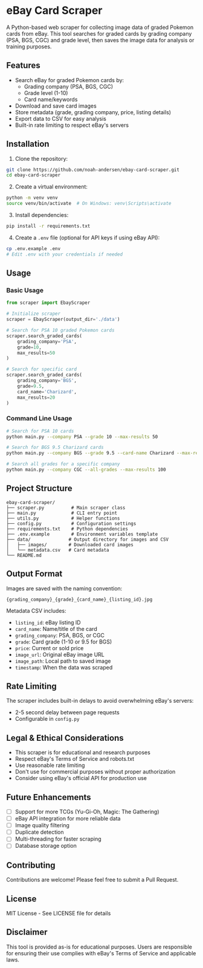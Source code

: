 # eBay Card Scraper

A Python-based web scraper for collecting image data of graded Pokemon cards from eBay. This tool searches for graded cards by grading company (PSA, BGS, CGC) and grade level, then saves the image data for analysis or training purposes.

## Features

- Search eBay for graded Pokemon cards by:
  - Grading company (PSA, BGS, CGC)
  - Grade level (1-10)
  - Card name/keywords
- Download and save card images
- Store metadata (grade, grading company, price, listing details)
- Export data to CSV for easy analysis
- Built-in rate limiting to respect eBay's servers

## Installation

1. Clone the repository:
```bash
git clone https://github.com/noah-andersen/ebay-card-scraper.git
cd ebay-card-scraper
```

2. Create a virtual environment:
```bash
python -m venv venv
source venv/bin/activate  # On Windows: venv\Scripts\activate
```

3. Install dependencies:
```bash
pip install -r requirements.txt
```

4. Create a `.env` file (optional for API keys if using eBay API):
```bash
cp .env.example .env
# Edit .env with your credentials if needed
```

## Usage

### Basic Usage

```python
from scraper import EbayScraper

# Initialize scraper
scraper = EbayScraper(output_dir='./data')

# Search for PSA 10 graded Pokemon cards
scraper.search_graded_cards(
    grading_company='PSA',
    grade=10,
    max_results=50
)

# Search for specific card
scraper.search_graded_cards(
    grading_company='BGS',
    grade=9.5,
    card_name='Charizard',
    max_results=20
)
```

### Command Line Usage

```bash
# Search for PSA 10 cards
python main.py --company PSA --grade 10 --max-results 50

# Search for BGS 9.5 Charizard cards
python main.py --company BGS --grade 9.5 --card-name Charizard --max-results 20

# Search all grades for a specific company
python main.py --company CGC --all-grades --max-results 100
```

## Project Structure

```
ebay-card-scraper/
├── scraper.py          # Main scraper class
├── main.py             # CLI entry point
├── utils.py            # Helper functions
├── config.py           # Configuration settings
├── requirements.txt    # Python dependencies
├── .env.example        # Environment variables template
├── data/              # Output directory for images and CSV
│   ├── images/        # Downloaded card images
│   └── metadata.csv   # Card metadata
└── README.md
```

## Output Format

Images are saved with the naming convention:
```
{grading_company}_{grade}_{card_name}_{listing_id}.jpg
```

Metadata CSV includes:
- `listing_id`: eBay listing ID
- `card_name`: Name/title of the card
- `grading_company`: PSA, BGS, or CGC
- `grade`: Card grade (1-10 or 9.5 for BGS)
- `price`: Current or sold price
- `image_url`: Original eBay image URL
- `image_path`: Local path to saved image
- `timestamp`: When the data was scraped

## Rate Limiting

The scraper includes built-in delays to avoid overwhelming eBay's servers:
- 2-5 second delay between page requests
- Configurable in `config.py`

## Legal & Ethical Considerations

- This scraper is for educational and research purposes
- Respect eBay's Terms of Service and robots.txt
- Use reasonable rate limiting
- Don't use for commercial purposes without proper authorization
- Consider using eBay's official API for production use

## Future Enhancements

- [ ] Support for more TCGs (Yu-Gi-Oh, Magic: The Gathering)
- [ ] eBay API integration for more reliable data
- [ ] Image quality filtering
- [ ] Duplicate detection
- [ ] Multi-threading for faster scraping
- [ ] Database storage option

## Contributing

Contributions are welcome! Please feel free to submit a Pull Request.

## License

MIT License - See LICENSE file for details

## Disclaimer

This tool is provided as-is for educational purposes. Users are responsible for ensuring their use complies with eBay's Terms of Service and applicable laws.
